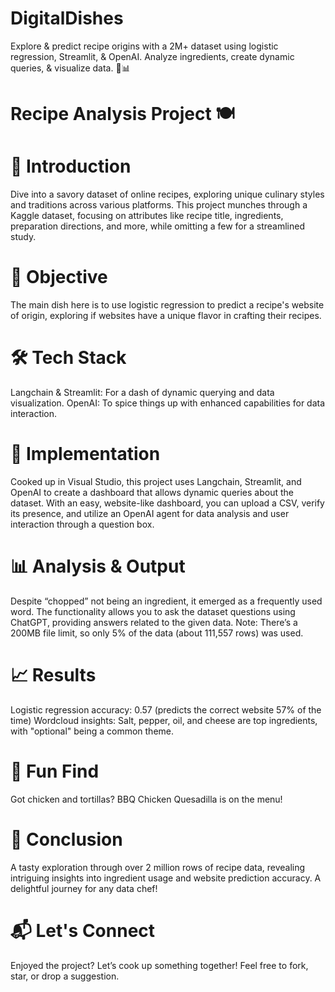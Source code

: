 # DigitalDishes
Explore &amp; predict recipe origins with a 2M+ dataset using logistic regression, Streamlit, &amp; OpenAI. Analyze ingredients, create dynamic queries, &amp; visualize data. 🚀📊


# Recipe Analysis Project 🍽️

# 📜 Introduction
Dive into a savory dataset of online recipes, exploring unique culinary styles and traditions across various platforms. This project munches through a Kaggle dataset, focusing on attributes like recipe title, ingredients, preparation directions, and more, while omitting a few for a streamlined study.

# 🎯 Objective
The main dish here is to use logistic regression to predict a recipe's website of origin, exploring if websites have a unique flavor in crafting their recipes.

# 🛠️ Tech Stack
Langchain & Streamlit: For a dash of dynamic querying and data visualization.
OpenAI: To spice things up with enhanced capabilities for data interaction.
# 🚀 Implementation
Cooked up in Visual Studio, this project uses Langchain, Streamlit, and OpenAI to create a dashboard that allows dynamic queries about the dataset. With an easy, website-like dashboard, you can upload a CSV, verify its presence, and utilize an OpenAI agent for data analysis and user interaction through a question box.

# 📊 Analysis & Output
Despite “chopped” not being an ingredient, it emerged as a frequently used word. The functionality allows you to ask the dataset questions using ChatGPT, providing answers related to the given data. Note: There’s a 200MB file limit, so only 5% of the data (about 111,557 rows) was used.

# 📈 Results
Logistic regression accuracy: 0.57 (predicts the correct website 57% of the time)
Wordcloud insights: Salt, pepper, oil, and cheese are top ingredients, with "optional" being a common theme.
# 🍔 Fun Find
Got chicken and tortillas? BBQ Chicken Quesadilla is on the menu!

# 🔄 Conclusion
A tasty exploration through over 2 million rows of recipe data, revealing intriguing insights into ingredient usage and website prediction accuracy. A delightful journey for any data chef!

# 📬 Let's Connect
Enjoyed the project? Let’s cook up something together! Feel free to fork, star, or drop a suggestion.
